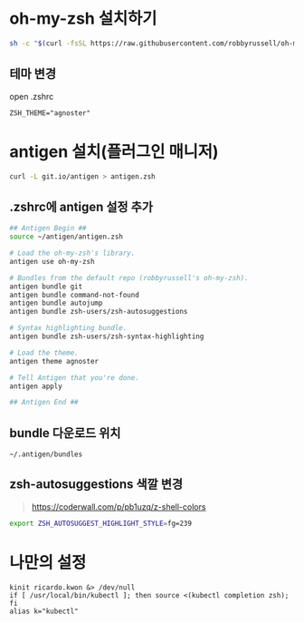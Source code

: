 # oh-my-zsh 설치하기
```sh
sh -c "$(curl -fsSL https://raw.githubusercontent.com/robbyrussell/oh-my-zsh/master/tools/install.sh)"
```

## 테마 변경
open .zshrc
```vim
ZSH_THEME="agnoster"
```

# antigen 설치(플러그인 매니저)
```sh
curl -L git.io/antigen > antigen.zsh
```
## .zshrc에 antigen 설정 추가
```sh
## Antigen Begin ##
source ~/antigen/antigen.zsh

# Load the oh-my-zsh's library.
antigen use oh-my-zsh

# Bundles from the default repo (robbyrussell's oh-my-zsh).
antigen bundle git
antigen bundle command-not-found
antigen bundle autojump
antigen bundle zsh-users/zsh-autosuggestions

# Syntax highlighting bundle.
antigen bundle zsh-users/zsh-syntax-highlighting

# Load the theme.
antigen theme agnoster

# Tell Antigen that you're done.
antigen apply

## Antigen End ##
```

## bundle 다운로드 위치
```
~/.antigen/bundles
```


## zsh-autosuggestions 색깔 변경
> https://coderwall.com/p/pb1uzq/z-shell-colors
```sh
export ZSH_AUTOSUGGEST_HIGHLIGHT_STYLE=fg=239
```

# 나만의 설정
```vim
kinit ricardo.kwon &> /dev/null
if [ /usr/local/bin/kubectl ]; then source <(kubectl completion zsh); fi
alias k="kubectl"
```
